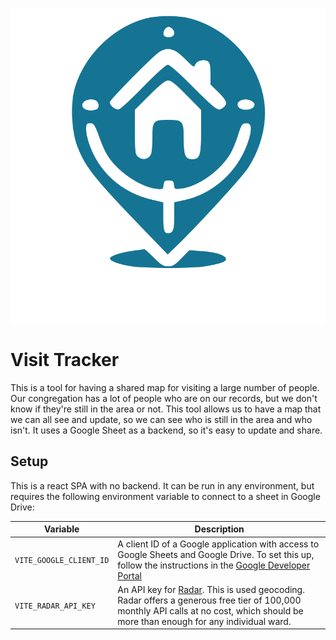 

![logo-color.svg](public%2Flogo-color.svg)
# Visit Tracker

This is a tool for having a shared map for visiting a large number of people. Our congregation has a lot of people who are on our records, but we don't know if they're still in the area or not. This tool allows us to have a map that we can all see and update, so we can see who is still in the area and who isn't. It uses a Google Sheet as a backend, so it's easy to update and share.


## Setup
This is a react SPA with no backend. It can be run in any environment, but requires the following environment variable to connect to a sheet in Google Drive: 

| Variable                | Description                                                                                                                                                                                                                                   |
|-------------------------|-----------------------------------------------------------------------------------------------------------------------------------------------------------------------------------------------------------------------------------------------|
| `VITE_GOOGLE_CLIENT_ID` | A client ID of a Google application with access to Google Sheets and Google Drive. To set this up, follow the instructions in the [Google Developer Portal](https://developers.google.com/identity/oauth2/web/guides/get-google-api-clientid) |
| `VITE_RADAR_API_KEY`    | An API key for [Radar](https://radar.com/). This is used geocoding. Radar offers a generous free tier of 100,000 monthly API calls at no cost, which should be more than enough for any individual ward.                                      |